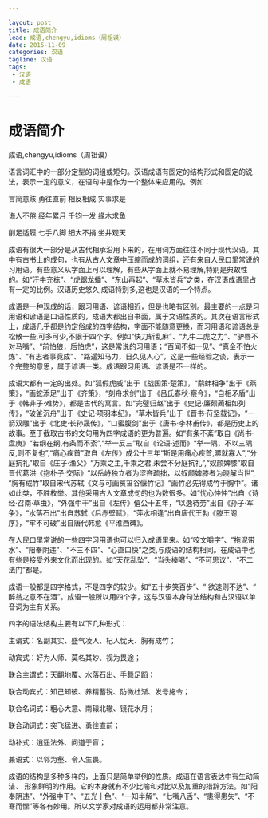 ```yaml
---

layout: post  
title: 成语简介  
lead: 成语,chengyu,idioms（周祖谟）  
date: 2015-11-09  
categories: 汉语  
tagline: 汉语  
tags:  
 - 汉语  
 - 成语

---
```


# 成语简介

成语,chengyu,idioms（周祖谟）

语言词汇中的一部分定型的词组或短句。汉语成语有固定的结构形式和固定的说法，表示一定的意义，在语句中是作为一个整体来应用的。例如：

言简意赅 勇往直前 相反相成 实事求是

诲人不倦 经年累月 千钧一发 缘木求鱼

削足适履 七手八脚 细大不捐 坐井观天

成语有很大一部分是从古代相承沿用下来的，在用词方面往往不同于现代汉语。其中有古书上的成句，也有从古人文章中压缩而成的词组，还有来自人民口里常说的习用语。有些意义从字面上可以理解，有些从字面上就不易理解,特别是典故性的。如“汗牛充栋”、“虎踞龙蟠”、“东山再起”、“草木皆兵”之类，在汉语成语里占有一定的比例。汉语历史悠久,成语特别多,这也是汉语的一个特点。

成语是一种现成的话，跟习用语、谚语相近，但是也略有区别。最主要的一点是习用语和谚语是口语性质的，成语大都出自书面，属于文语性质的。其次在语言形式上，成语几乎都是约定俗成的四字结构，字面不能随意更换，而习用语和谚语总是松散一些,可多可少,不限于四个字。例如“快刀斩乱麻”、“九牛二虎之力”、“驴唇不对马嘴”、“前怕狼，后怕虎”，这是常说的习用语；“百闻不如一见”、“真金不怕火炼”、“有志者事竟成”、“路遥知马力，日久见人心”，这是一些经验之谈，表示一个完整的意思，属于谚语一类。成语跟习用语、谚语是不一样的。

成语大都有一定的出处。如“狐假虎威”出于《战国策·楚策》，“鹬蚌相争”出于《燕策》，“画蛇添足”出于《齐策》，“刻舟求剑”出于《吕氏春秋·察今》，“自相矛盾”出于《韩非子·难势》，都是古代的寓言。如“完璧归赵”出于《史记·廉颇蔺相如列传》，“破釜沉舟”出于《史记·项羽本纪》，“草木皆兵”出于《晋书·苻坚载记》，“一箭双雕”出于《北史·长孙晟传》，“口蜜腹剑”出于《唐书·李林甫传》，都是历史上的故事。至于截取古书的文句用为四字成语的更为普遍。如“有条不紊”取自《尚书·盘庚》“若纲在纲,有条而不紊”,“举一反三”取自《论语·述而》“举一隅，不以三隅反,则不复也”,“痛心疾首”取自《左传》成公十三年“斯是用痛心疾首,暱就寡人”,“分庭抗礼”取自《庄子·渔父》“万乘之主,千乘之君,未尝不分庭抗礼”,“奴颜婢膝”取自晋代葛洪《抱朴子·交际》“以岳峙独立者为涩吝疏拙，以奴颜婢膝者为晓解当世”, “胸有成竹”取自宋代苏轼《文与可画筼筜谷偃竹记》“画竹必先得成竹于胸中”。诸如此类，不胜枚举。其他采用古人文章成句的也为数很多。如“忧心忡忡”出自《诗经·召南·草虫》，“外强中干”出自《左传》僖公十五年，“以逸待劳”出自《孙子·军争》，“水落石出”出自苏轼《后赤壁赋》，“萍水相逢”出自唐代王勃《滕王阁序》，“牢不可破”出自唐代韩愈《平淮西碑》。

在人民口里常说的一些四字习用语也可以归入成语里来。如“咬文嚼字”、“拖泥带水”、“阳奉阴违”、“不三不四”、“心直口快”之类,与成语的结构相同。在成语中也有些是接受外来文化而出现的。如“天花乱坠”、“当头棒喝”、“不可思议”、“不二法门”都是。

成语一般都是四字格式，不是四字的较少。如“五十步笑百步”、“ 欲速则不达”、“ 醉翁之意不在酒”。成语一般所以用四个字，这与汉语本身句法结构和古汉语以单音词为主有关系。

四字的语法结构主要有以下几种形式：

主谓式：名副其实、盛气凌人、杞人忧天、胸有成竹；

动宾式：好为人师、莫名其妙、视为畏途；

联合主谓式：天翻地覆、水落石出、手舞足蹈；

联合动宾式：知己知彼、养精蓄锐、防微杜渐、发号施令；

联合名词式：粗心大意、南辕北辙、镜花水月；

联合动词式：突飞猛进、勇往直前；

动补式：逍遥法外、问道于盲；

兼语式：以邻为壑、令人生畏。

成语的结构是多种多样的，上面只是简单举例的性质。成语在语言表达中有生动简洁、 形象鲜明的作用。它的本身就有不少比喻和对比以及加重的措辞方法。如“阳奉阴违”、“外强中干”、“五光十色”、“一知半解”、“七嘴八舌”、“患得患失”、“不寒而慄”等各有妙用。所以文学家对成语的运用都非常注意。
